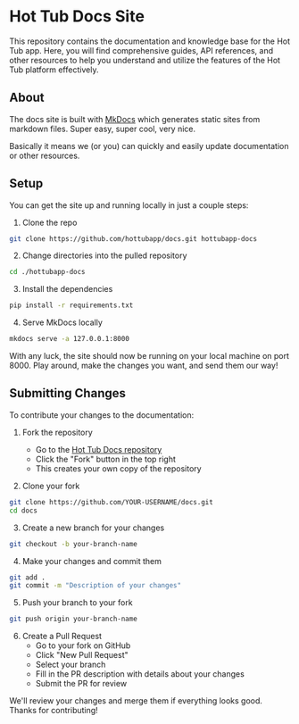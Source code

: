 # Hot Tub Docs Site

This repository contains the documentation and knowledge base for the Hot Tub app. Here, you will find comprehensive guides, API references, and other resources to help you understand and utilize the features of the Hot Tub platform effectively.

## About

The docs site is built with [MkDocs](https://www.mkdocs.org) which generates static sites from markdown files. Super easy, super cool, very nice.

Basically it means we (or you) can quickly and easily update documentation or other resources.

## Setup

You can get the site up and running locally in just a couple steps:

1. Clone the repo

```bash
git clone https://github.com/hottubapp/docs.git hottubapp-docs
```

2. Change directories into the pulled repository

```bash
cd ./hottubapp-docs
```

3. Install the dependencies

```bash
pip install -r requirements.txt
```

4. Serve MkDocs locally

```bash
mkdocs serve -a 127.0.0.1:8000
```

With any luck, the site should now be running on your local machine on port 8000. Play around, make the changes you want, and send them our way!

## Submitting Changes

To contribute your changes to the documentation:

1. Fork the repository

   - Go to the [Hot Tub Docs repository](https://github.com/hottubapp/docs)
   - Click the "Fork" button in the top right
   - This creates your own copy of the repository

2. Clone your fork

```bash
git clone https://github.com/YOUR-USERNAME/docs.git
cd docs
```

3. Create a new branch for your changes

```bash
git checkout -b your-branch-name
```

4. Make your changes and commit them

```bash
git add .
git commit -m "Description of your changes"
```

5. Push your branch to your fork

```bash
git push origin your-branch-name
```

6. Create a Pull Request
   - Go to your fork on GitHub
   - Click "New Pull Request"
   - Select your branch
   - Fill in the PR description with details about your changes
   - Submit the PR for review

We'll review your changes and merge them if everything looks good. Thanks for contributing!
